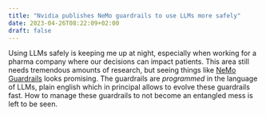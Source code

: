 ```yaml
---
title: "Nvidia publishes NeMo guardrails to use LLMs more safely"
date: 2023-04-26T08:22:09+02:00
draft: false
---
```


Using LLMs safely is keeping me up at night, especially when working for a pharma company where our decisions can impact patients. This area still needs tremendous amounts of research, but seeing things like [NeMo Guardrails](https://github.com/NVIDIA/NeMo-Guardrails) looks promising. The guardrails are *programmed* in the language of LLMs, plain english which in principal allows to evolve these guardrails fast. How to manage these guardrails to not become an entangled mess is left to be seen.